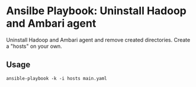 # Ansilbe Playbook: Uninstall Hadoop and Ambari agent

Uninstall Hadoop and Ambari agent and remove created directories.
Create a "hosts" on your own.

## Usage

```
ansible-playbook -k -i hosts main.yaml
```
